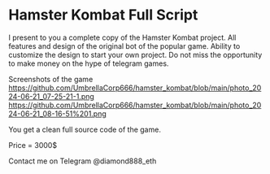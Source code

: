 # Hamster Kombat Full Script

I present to you a complete copy of the Hamster Kombat project. All features and design of the original bot of the popular game. Ability to customize the design to start your own project. Do not miss the opportunity to make money on the hype of telegram games. 

Screenshots of the game
https://github.com/UmbrellaCorp666/hamster_kombat/blob/main/photo_2024-06-21_07-25-21-1.png
https://github.com/UmbrellaCorp666/hamster_kombat/blob/main/photo_2024-06-21_08-16-51%201.png

You get a clean full source code of the game.

Price = 3000$ 

Contact me on Telegram @diamond888_eth
